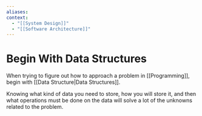 ```yaml
---
aliases:
context:
  - "[[System Design]]"
  - "[[Software Architecture]]"
---
```


# Begin With Data Structures

When trying to figure out how to approach a problem in [[Programming]], begin with [[Data Structure|Data Structures]].

Knowing what kind of data you need to store, how you will store it, and then what operations must be done on the data will solve a lot of the unknowns related to the problem.
